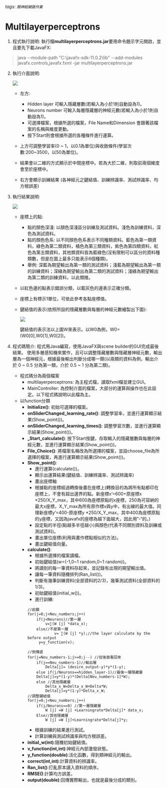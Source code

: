 ###### tags: `類神經網路作業`
# Multilayerperceptrons

1. 程式執行說明:
   執行檔**multilayerperceptrons.jar**要用命令題示字元開啟，並且要先下載JavaFX:
>    java --module-path "C:\javafx-sdk-11.0.2\lib" --add-modules javafx.controls,javafx.fxml -jar multilayerperceptrons.jar
   
2. 執行介面說明:

   ![](https://i.imgur.com/IPlXyG1.png)

    * 左方:
        * Hidden layer 可輸入隱藏層數(若輸入為小於1則自動設為1)。
        * Neurons number 可輸入每層隱藏層的神經元數(若輸入為小於1則自動設為1)。
        * 可選擇檔案，根據所選的檔案，File Name和Dimension 會跟著該檔案的名稱與維度更動。
        * 按下Start則會根據所選的各種條件進行運算。

    * 上方可調整學習率(0 ~ 1，以0.1為單位)與收斂條件(學習次數:200~3500，以50為單位)。
    * 結果會以二維的方式顯示於中間座標中。若為大於二維，則取前兩個維度會至於座標中。
    * 右方會顯示訓練結果 (各神經元之鍵結值、訓練辨識率、測試辨識率、均方根誤差)


3. 執行結果說明:

   ![](https://i.imgur.com/QqX92c7.png)
    * 座標上的點:
        * 點的顏色深淺:
          以顏色深淺區分訓練及測試資料。淺色為訓練資料，深色為測試資料。
        * 點的顏色色系:
          以不同顏色色系表示不同種類資料。藍色為第一類資料，綠色為第二類資料，橘色為第三類資料，紫色為第四類資料，紅色為第五類資料，其他類資料皆為藍綠色(沒有限制可以區分的資料種類數，但是在圖上最多只能表示6個種類)。
        * 舉例:
          深藍為期望輸出為第一類的測試資料；淺藍為期望輸出為第一類的訓練資料；深綠為期望輸出為第二類的測試資料；淺綠為期望輸出為第二類的訓練資料，以此類推。
    * 以紅色邊的點表示錯誤分類，以藍灰色的邊表示正確分類。
    * 座標上有標示1單位，可依此參考各點座標值。
    * 鍵結值的表示(依照所設的隱藏層數與每層的神經元數繪製出下圖):

      ![](https://i.imgur.com/V2fRF6J.png)

      鍵結值的表示法以上圖W來表示。以W0為例，W0=(W0[0],W0[1],W0[2])。


4. 程式碼簡介:
   程式用Java編寫，使用JavaFX與scene builder的GUI完成最後結果。 使用多層感知機來實作，且可以調整隱藏層數與隱藏層神經元數，輸出層為一個神經元，根據最後輸出判斷分成哪一類(以兩類的資料為例，輸出介於 0 ~ 0.5 分為第一類，介於 0.5 ~ 1 分為第二類)。
    * 程式碼分為兩個檔案
        * multilayerperceptrons: 為主程式檔，讀取fxml檔並建立GUI。
        * MainController: 為控制介面的檔案，大部分的運算與操作也在此設定。以下程式碼說明以此檔為主。	
    * 以function分類
    	* **Initialize()**: 初始可選擇的檔案。	
    	* **onSliderChanged_learning_rate()**: 調整學習率，並進行運算顯示結果(Show_point())。
        * **onSliderChanged_learning_times()**: 調整學習次數，並進行運算顯示結果(Show_point())。
        * **_Start_calculate()**: 按下Start按鍵，存取輸入的隱藏層數與每層的神經元數，並進行運算顯示結果(Show_point())。
        * **File_Choice()**: 將檔案名稱改為所選擇的檔案，並設choose_file為所選擇的檔案，再進行運算顯示結果(Show_point())。
        * **Show_point()**:
            * 進行運算(calculate())。
            * 顯示出運算結果(鍵結值、訓練辨識率、測試辨識率)
            * 畫出座標軸
            * 根據點的座標經過轉換後畫在座標上(轉換目的為將所有點都印在座標上，不會有超出邊界的點。新座標x’=600+原座標x *250/X_Y_max，其中600為座標原點的x座標，250為可容納的最大x座標，X_Y_max為所有原作標x與y中，有出線的最大值。同理新座標y’=400-原座標y *250/X_Y_max，其中400為座標原點的y座標，又因為javafx的座標為越下面越大，因此用”-“的。)
            * 設定點的半徑(點越多半徑越小)與顏色(代表不同類別資料及訓練或測試資料)。
            * 畫出單位座標(利用與畫作標點相似的方法)。
            * 畫出鍵結值向量。
        * **calculate()**:
            * 根據所選擇的檔案讀檔。
            * 初始鍵結值(w=(-1,0~1 random,0~1 random))。
            * 將讀到的每一筆資料存起來，並記錄有出現的期望輸出值。
            * 讓每一筆資料隨機排列(Ran_list())。
            * 判斷有幾筆訓練資料(全部資料的2/3)，幾筆測試資料(全部資料的1/3)。
            *  初始鍵結值(initial_w())。
            *  進行訓練:
            ```
            //前饋
            for(j=0;j<Neu_numbers;j++)
                if(j<Neurons)//第一層
                    v=∑(W [j] *data_x);
                else//不是第一層
                        v= ∑(W [j] *y);//the layer calculate by the before output	
                 y=y_function(v);

            //倒傳遞
            for(j=Neu_numbers-1;j>=0;j--) //從後面看回來
                if(j==Neu_numbers-1)//輸出層
                    Delta[j]= (desire_output-y)*y*(1-y);
                else if(j/Neurons==hidden_layer-1)//最後一層隱藏層					
                Delta[j]=y*(1-y)*(Delta[Neu_numbers-1]*W);
                else //其他隱藏層
                    Delta_x_W=Delta_x_W+Delta*W;
                    Delta[j]=y*(1-y)*Delta_x_W;
            //調整鍵結值
            for(j=0;j<Neu_numbers;j++)
                if(j/Neurons==0) //第一層隱藏層
                    W [j] =W [j] +Learningrate*Delta[j]* data_x;
                Else//其他隱藏層
                    W [j] =W [j]+Learningrate*Delta[j]*y;
            ```
            *  根據訓練的結果進行測試。
            * 計算訓練與測試辨識率與均方根誤差。
	    * **initial_w(int)**:隨機初始鍵結值。
        * **v_function(int,int)**:神經元內部激發狀態。
        * **y_function(double)**:活化函數，得到類神經元的輸出。
        * **correct(int,int)**:計算資料的辨識率。
        * **Ran_list()**:打亂原本讀入資料的順序。
        * **RMSE()**:計算均方誤差。
        * **output(double)**:回傳實際輸出，也就是最後分成的類別。



